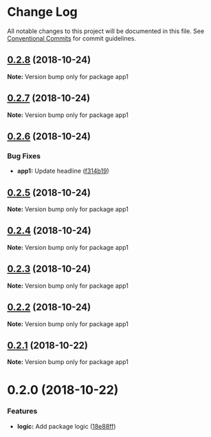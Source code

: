 # Change Log

All notable changes to this project will be documented in this file.
See [Conventional Commits](https://conventionalcommits.org) for commit guidelines.

## [0.2.8](https://github.com/andreaspalsson/monotest/compare/app1@0.2.7...app1@0.2.8) (2018-10-24)

**Note:** Version bump only for package app1





## [0.2.7](https://github.com/andreaspalsson/monotest/compare/app1@0.2.6...app1@0.2.7) (2018-10-24)

**Note:** Version bump only for package app1





## [0.2.6](https://github.com/andreaspalsson/monotest/compare/app1@0.2.5...app1@0.2.6) (2018-10-24)


### Bug Fixes

* **app1:** Update headline ([f314b19](https://github.com/andreaspalsson/monotest/commit/f314b19))





## [0.2.5](https://github.com/andreaspalsson/monotest/compare/app1@0.2.4...app1@0.2.5) (2018-10-24)

**Note:** Version bump only for package app1





## [0.2.4](https://github.com/andreaspalsson/monotest/compare/app1@0.2.3...app1@0.2.4) (2018-10-24)

**Note:** Version bump only for package app1





## [0.2.3](https://github.com/andreaspalsson/monotest/compare/app1@0.2.2...app1@0.2.3) (2018-10-24)

**Note:** Version bump only for package app1





## [0.2.2](https://github.com/andreaspalsson/monotest/compare/app1@0.2.1...app1@0.2.2) (2018-10-24)

**Note:** Version bump only for package app1





## [0.2.1](https://github.com/andreaspalsson/monotest/compare/app1@0.2.0...app1@0.2.1) (2018-10-22)

**Note:** Version bump only for package app1





# 0.2.0 (2018-10-22)


### Features

* **logic:** Add package logic ([18e88ff](https://github.com/andreaspalsson/monotest/commit/18e88ff))
